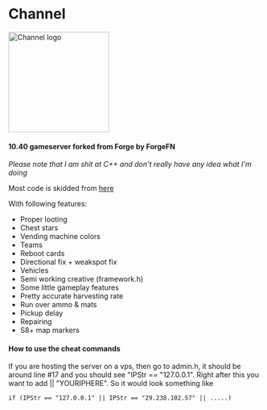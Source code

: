 # Channel

<img src="https://cdn.zetax.dev/A8LHbkJu3gtZ/direct" alt= "Channel logo" width="200" height="200">

#### 10.40 gameserver forked from Forge by ForgeFN

*Please note that I am shit at C++ and don't really have any idea what I'm doing*

Most code is skidded from [here](https://github.com/ForgeFN/Forge)

With following features:

- Proper looting
- Chest stars
- Vending machine colors
- Teams
- Reboot cards
- Directional fix + weakspot fix
- Vehicles
- Semi working creative (framework.h)
- Some little gameplay features
- Pretty accurate harvesting rate
- Run over ammo & mats
- Pickup delay
- Repairing
- S8+ map markers

#### How to use the cheat commands

If you are hosting the server on a vps, then go to admin.h, it should be around line #17 and you should see "IPStr == "127.0.0.1".
Right after this you want to add || "YOURIPHERE". So it would look something like 	
```
if (IPStr == "127.0.0.1" || IPStr == "29.238.102.57" || .....)
```
